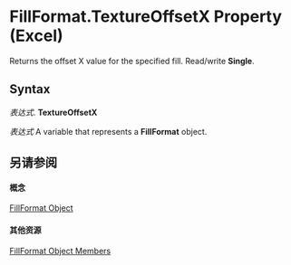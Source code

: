 
# FillFormat.TextureOffsetX Property (Excel)

Returns the offset X value for the specified fill. Read/write  **Single**.


## Syntax

 _表达式_. **TextureOffsetX**

 _表达式_ A variable that represents a **FillFormat** object.


## 另请参阅


#### 概念


[FillFormat Object](b602e09e-97ab-bfbe-1796-bc44ebb7dc28.md)
#### 其他资源


[FillFormat Object Members](http://msdn.microsoft.com/library/da1a1680-4b9d-c6fb-6562-bf1ec9f57921%28Office.15%29.aspx)
